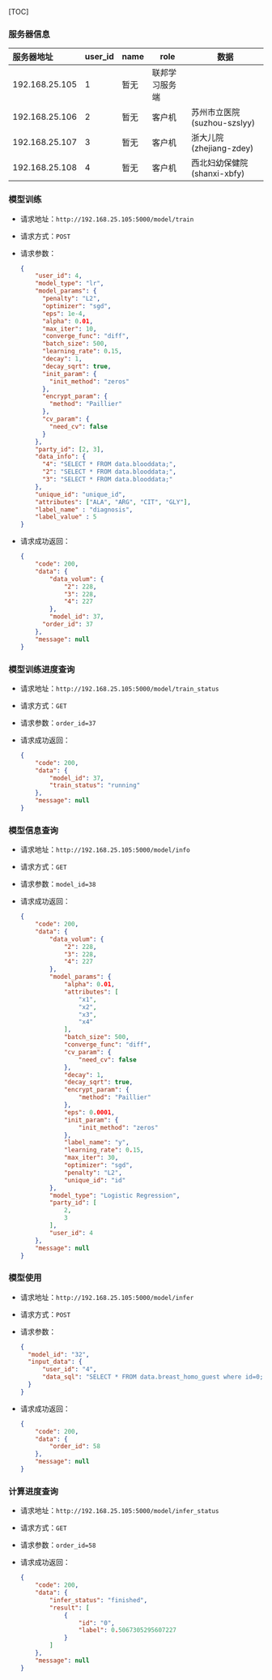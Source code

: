 [TOC]

### 服务器信息

| 服务器地址     | user_id | name | role           | 数据                        |
| :------------- | ------- | ---- | -------------- | --------------------------- |
| 192.168.25.105 | 1       | 暂无 | 联邦学习服务端 |                             |
| 192.168.25.106 | 2       | 暂无 | 客户机         | 苏州市立医院(suzhou-szslyy) |
| 192.168.25.107 | 3       | 暂无 | 客户机         | 浙大儿院(zhejiang-zdey)     |
| 192.168.25.108 | 4       | 暂无 | 客户机         | 西北妇幼保健院(shanxi-xbfy) |



### 模型训练

- 请求地址：`http://192.168.25.105:5000/model/train`

- 请求方式：`POST`

- 请求参数：

  ```json
  {
      "user_id": 4, 
      "model_type": "lr",
      "model_params": {
        "penalty": "L2",
        "optimizer": "sgd",
        "eps": 1e-4,
        "alpha": 0.01,
        "max_iter": 10,
        "converge_func": "diff",
        "batch_size": 500,
        "learning_rate": 0.15,
        "decay": 1,
        "decay_sqrt": true,
        "init_param": {
          "init_method": "zeros"
        },
        "encrypt_param": {
          "method": "Paillier"
        },
        "cv_param": {
          "need_cv": false
        }
      },
      "party_id": [2, 3],
      "data_info": {
        "4": "SELECT * FROM data.blooddata;",
        "2": "SELECT * FROM data.blooddata;",
        "3": "SELECT * FROM data.blooddata;"
      },
      "unique_id": "unique_id",
      "attributes": ["ALA", "ARG", "CIT", "GLY"],
      "label_name" : "diagnosis",
      "label_value" : 5
  }
  ```

- 请求成功返回：

  ```json
  {
      "code": 200,
      "data": {
          "data_volum": {
              "2": 228,
              "3": 228,
              "4": 227
          },
          "model_id": 37,
        "order_id": 37
      },
      "message": null
  }
  ```
  
  

### 模型训练进度查询

- 请求地址：`http://192.168.25.105:5000/model/train_status`

- 请求方式：`GET`

- 请求参数：`order_id=37`

- 请求成功返回：

  ```json
  {
      "code": 200,
      "data": {
          "model_id": 37,
          "train_status": "running"
      },
      "message": null
  }
  ```
  



### 模型信息查询

- 请求地址：`http://192.168.25.105:5000/model/info`

- 请求方式：`GET`

- 请求参数：`model_id=38`

- 请求成功返回：

  ```json
  {
      "code": 200,
      "data": {
          "data_volum": {
              "2": 228,
              "3": 228,
              "4": 227
          },
          "model_params": {
              "alpha": 0.01,
              "attributes": [
                  "x1",
                  "x2",
                  "x3",
                  "x4"
              ],
              "batch_size": 500,
              "converge_func": "diff",
              "cv_param": {
                  "need_cv": false
              },
              "decay": 1,
              "decay_sqrt": true,
              "encrypt_param": {
                  "method": "Paillier"
              },
              "eps": 0.0001,
              "init_param": {
                  "init_method": "zeros"
              },
              "label_name": "y",
              "learning_rate": 0.15,
              "max_iter": 30,
              "optimizer": "sgd",
              "penalty": "L2",
              "unique_id": "id"
          },
          "model_type": "Logistic Regression",
          "party_id": [
              2,
              3
          ],
          "user_id": 4
      },
      "message": null
  }
  ```
  
  

### 模型使用

- 请求地址：`http://192.168.25.105:5000/model/infer`

- 请求方式：`POST`

- 请求参数：

  ```json
  {
  	"model_id": "32",
  	"input_data": {
  		"user_id": "4",
  		"data_sql": "SELECT * FROM data.breast_homo_guest where id=0;"
  	}
  }
  ```

- 请求成功返回：

  ```json
  {
      "code": 200,
      "data": {
          "order_id": 58
      },
      "message": null
  }
  ```

  

### 计算进度查询

- 请求地址：`http://192.168.25.105:5000/model/infer_status`

- 请求方式：`GET`

- 请求参数：`order_id=58`

- 请求成功返回：

  ```json
  {
      "code": 200,
      "data": {
          "infer_status": "finished",
          "result": [
              {
                  "id": "0",
                  "label": 0.5067305295607227
              }
          ]
      },
      "message": null
  }
  ```

  